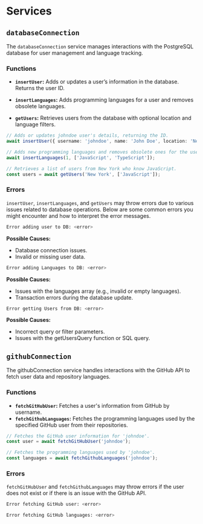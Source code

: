 # Services

## `databaseConnection`

The `databaseConnection` service manages interactions with the PostgreSQL database for user management and language tracking.

### **Functions**

- **`insertUser`:** Adds or updates a user’s information in the database. Returns the user ID.

- **`insertLanguages`:** Adds programming languages for a user and removes obsolete languages.

- **`getUsers`:** Retrieves users from the database with optional location and language filters.

```typescript
// Adds or updates johndoe user's details, returning the ID.
await insertUser({ username: 'johndoe', name: 'John Doe', location: 'New York' });

// Adds new programming languages and removes obsolete ones for the user with ID 1.
await insertLanguages(1, ['JavaScript', 'TypeScript']);

// Retrieves a list of users from New York who know JavaScript.
const users = await getUsers('New York', ['JavaScript']);
```

### **Errors**

`insertUser`, `insertLanguages`, and `getUsers` may throw errors due to various issues related to database operations. Below are some common errors you might encounter and how to interpret the error messages.

```bash
Error adding user to DB: <error>
```
**Possible Causes:**

- Database connection issues.
- Invalid or missing user data.

```bash
Error adding Languages to DB: <error>
```

**Possible Causes:**

- Issues with the languages array (e.g., invalid or empty languages).
- Transaction errors during the database update.

```bash
Error getting Users from DB: <error>
```

**Possible Causes:**

- Incorrect query or filter parameters.
- Issues with the getUsersQuery function or SQL query.


## `githubConnection`

The githubConnection service handles interactions with the GitHub API to fetch user data and repository languages.

### **Functions**

- **`fetchGitHubUser`:** Fetches a user's information from GitHub by username.
- **`fetchGithubLanguages`:** Fetches the programming languages used by the
specified GitHub user from their repositories.

```typescript
// Fetches the GitHub user information for 'johndoe'.
const user = await fetchGitHubUser('johndoe');

// Fetches the programming languages used by 'johndoe'.
const languages = await fetchGithubLanguages('johndoe');
```

### **Errors**

`fetchGitHubUser` and `fetchGithubLanguages` may throw errors if the user does not exist or if there is an issue with the GitHub API.

```bash
Error fetching GitHub user: <error>

Error fetching GitHub languages: <error>
```